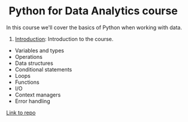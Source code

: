 #  Python for Data Analytics course

In this course we'll cover the basics of Python when working with data.

1. [Introduction](#content/01_basics/01_basics.md): Introduction to the course.

* Variables and types
* Operations
* Data structures
* Conditional statements
* Loops
* Functions
* I/O
* Context managers
* Error handling

[Link to repo](https://github.com/dgarhdez/dgarhdez.github.io)
